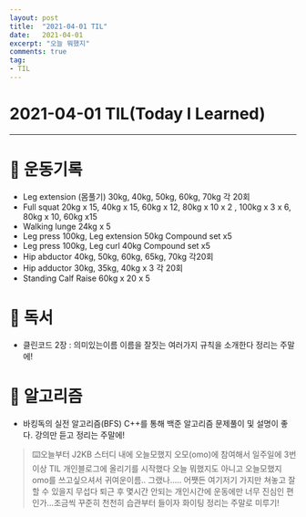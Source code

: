 ```yaml
---
layout: post 
title:  "2021-04-01 TIL"
date:   2021-04-01 
excerpt: "오늘 뭐했지"
comments: true 
tag:
- TIL
---
```


# 2021-04-01 TIL(Today I  Learned)

---

# 💪  운동기록

- Leg extension (몸풀기) 30kg, 40kg, 50kg, 60kg, 70kg 각 20회
- Full squat 20kg x 15, 40kg x 15, 60kg x 12, 80kg x 10 x 2 , 100kg x 3 x 6, 80kg x 10, 60kg x15
- Walking lunge 24kg x 5
- Leg press 100kg, Leg extension 50kg Compound set x5
- Leg press 100kg, Leg curl 40kg Compound set x5
- Hip abductor 40kg, 50kg, 60kg, 65kg, 70kg 각20회
- Hip adductor 30kg, 35kg, 40kg x 3 각 20회
- Standing Calf Raise 60kg x 20 x 5

# 📖  독서

- 클린코드 2장 : 의미있는이름
  이름을 잘짓는 여러가지 규칙을 소개한다 정리는 주말에!

# 💱  알고리즘

- 바킹독의 실전 알고리즘(BFS)
  C++를 통해 백준 알고리즘 문제풀이 및 설명이 좋다.
  강의만 듣고 정리는 주말에!
  

> ⌨️오늘부터 J2KB 스터디 내에 오늘모했지 오모(omo)에 참여해서 일주일에 3번이상 TIL 개인블로그에 올리기를 시작했다 오늘 뭐했지도 아니고 오늘모했지 omo를 쓰고싶으셔서 귀여운이름.. 그랬나..... 어쨋든 여기저기 가지만 쳐놓고 잘 할 수 있을지 무섭다 퇴근 후 몇시간 안되는 개인시간에 운동에만 너무 진심인 편인가...조금씩 꾸준히 천천히 습관부터 들이자 화이팅 정리는 주말로 미루기!
